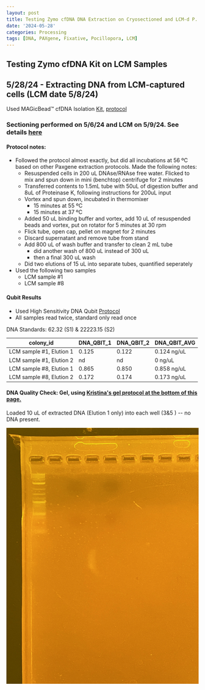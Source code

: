 ```yaml
---
layout: post
title: Testing Zymo cfDNA DNA Extraction on Cryosectioned and LCM-d P. acuta 
date: '2024-05-28'
categories: Processing
tags: [DNA, PAXgene, Fixative, Pocillopora, LCM]
---
```


## Testing Zymo cfDNA Kit on LCM Samples

## 5/28/24 - Extracting DNA from LCM-captured cells (LCM date 5/8/24)

Used MAGicBead™ cfDNA Isolation [Kit](https://www.zymoresearch.com/products/magicbead-cfdna-isolation-kit), [protocol](https://files.zymoresearch.com/protocols/%5BD4086%5D+MAGicBead%E2%84%A2+cfDNA+Isolation+Kit+-+Ver+1.0.0.pdf)

### Sectioning performed on 5/6/24 and LCM on 5/9/24. See details [here](https://zdellaert.github.io/ZD_Putnam_Lab_Notebook/LCM-Sample-Prep/)

#### Protocol notes:

- Followed the protocol almost exactly, but did all incubations at 56 ºC based on other Paxgene extraction protocols. Made the following notes:
  - Resuspended cells in 200 uL DNAse/RNAse free water. Flicked to mix and spun down in mini (benchtop) centrifuge for 2 minutes
  - Transferred contents to 1.5mL tube with 50uL of digestion buffer and 8uL of Proteinase K, following instructions for 200uL input
  - Vortex and spun down, incubated in thermomixer
    - 15 minutes at 55 ºC
    - 15 minutes at 37 ºC
  - Added 50 uL binding buffer and vortex, add 10 uL of resuspended beads and vortex, put on rotator for 5 minutes at 30 rpm
  - Flick tube, open cap, pellet on magnet for 2 minutes
  - Discard supernatant and remove tube from stand
  - Add 800 uL of wash buffer and transfer to clean 2 mL tube
    - did another wash of 800 uL instead of 300 uL
    - then a final 300 uL wash
  - Did two elutions of 15 uL into separate tubes, quantified seperately
- Used the following two samples
  - LCM sample #1
  - LCM sample #8

#### Qubit Results

- Used High Sensitivity DNA Qubit [Protocol](https://zdellaert.github.io/ZD_Putnam_Lab_Notebook/Qubit-Protocol/)
- All samples read twice, standard only read once

 DNA Standards: 62.32 (S1) & 22223.15 (S2)

| colony_id                  | DNA_QBIT_1 | DNA_QBIT_2 | DNA_QBIT_AVG |
|----------------------------|------------|------------|--------------|
| LCM sample #1, Elution 1   |  0.125     | 0.122      |  0.124 ng/uL |
| LCM sample #1, Elution 2   |  nd        | nd         |  0 ng/uL     |
| LCM sample #8, Elution 1   |  0.865     | 0.850      |  0.858 ng/uL |
| LCM sample #8, Elution 2   |  0.172     | 0.174      |  0.173 ng/uL |

#### DNA Quality Check: Gel, using [Kristina's gel protocol at the bottom of this page.](https://zdellaert.github.io/ZD_Putnam_Lab_Notebook/Protocols_Zymo_Quick_DNA_RNA_Miniprep_Plus/)

Loaded 10 uL of extracted DNA (Elution 1 only) into each well (3&5 ) -- no DNA present.

![2024-05-28-gel.JPG](https://github.com/zdellaert/ZD_Putnam_Lab_Notebook/blob/master/images/gels/2024-05-28-gel.JPG?raw=true)
